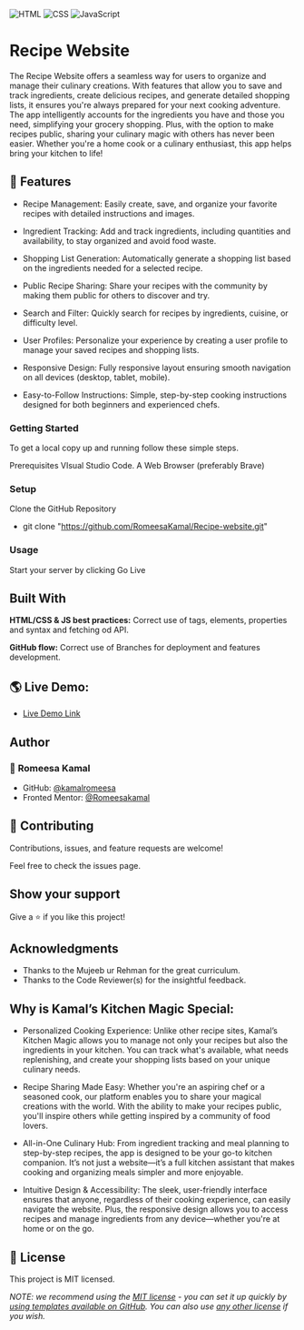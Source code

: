 ![HTML](https://img.shields.io/badge/-HTML-orange) ![CSS](https://img.shields.io/badge/-CSS-blue) ![JavaScript](https://img.shields.io/badge/-JavaScript-yellow)

# Recipe Website

The Recipe Website offers a seamless way for users to organize and manage their culinary creations. With features that allow you to save and track ingredients, create delicious recipes, and generate detailed shopping lists, it ensures you're always prepared for your next cooking adventure. The app intelligently accounts for the ingredients you have and those you need, simplifying your grocery shopping. Plus, with the option to make recipes public, sharing your culinary magic with others has never been easier. Whether you're a home cook or a culinary enthusiast, this app helps bring your kitchen to life!

## 🌟 Features

- Recipe Management: Easily create, save, and organize your favorite recipes with detailed instructions and images.

- Ingredient Tracking: Add and track ingredients, including quantities and availability, to stay organized and avoid food waste.

- Shopping List Generation: Automatically generate a shopping list based on the ingredients needed for a selected recipe.

- Public Recipe Sharing: Share your recipes with the community by making them public for others to discover and try.

- Search and Filter: Quickly search for recipes by ingredients, cuisine, or difficulty level.

- User Profiles: Personalize your experience by creating a user profile to manage your saved recipes and shopping lists.

- Responsive Design: Fully responsive layout ensuring smooth navigation on all devices (desktop, tablet, mobile).

- Easy-to-Follow Instructions: Simple, step-by-step cooking instructions designed for both beginners and experienced chefs.

### Getting Started

To get a local copy up and running follow these simple steps.

Prerequisites
VIsual Studio Code.
A Web Browser (preferably Brave)

### Setup

Clone the GitHub Repository

- git clone "https://github.com/RomeesaKamal/Recipe-website.git"

### Usage

Start your server by clicking Go Live

## Built With

**HTML/CSS & JS best practices:** Correct use of tags, elements, properties and syntax and fetching od API.

**GitHub flow:** Correct use of Branches for deployment and features development.

## 🌎 Live Demo:

- [Live Demo Link](romeesakamal.github.io/Recipe-website/)

## Author

### 👤 **Romeesa Kamal**

- GitHub: [@kamalromeesa](https://github.com/RomeesaKamal/)
- Fronted Mentor: [@Romeesakamal](https://www.frontendmentor.io/profile/RomeesaKamal)

## 🤝 Contributing

Contributions, issues, and feature requests are welcome!

Feel free to check the issues page.

## Show your support

Give a ⭐️ if you like this project!

## Acknowledgments

- Thanks to the Mujeeb ur Rehman for the great curriculum.
- Thanks to the Code Reviewer(s) for the insightful feedback.


## Why is Kamal’s Kitchen Magic Special:

- Personalized Cooking Experience: Unlike other recipe sites, Kamal’s Kitchen Magic allows you to manage not only your recipes but also the ingredients in your kitchen. You can track what's available, what needs replenishing, and create your shopping lists based on your unique culinary needs.

- Recipe Sharing Made Easy: Whether you're an aspiring chef or a seasoned cook, our platform enables you to share your magical creations with the world. With the ability to make your recipes public, you'll inspire others while getting inspired by a community of food lovers.

- All-in-One Culinary Hub: From ingredient tracking and meal planning to step-by-step recipes, the app is designed to be your go-to kitchen companion. It’s not just a website—it’s a full kitchen assistant that makes cooking and organizing meals simpler and more enjoyable.

- Intuitive Design & Accessibility: The sleek, user-friendly interface ensures that anyone, regardless of their cooking experience, can easily navigate the website. Plus, the responsive design allows you to access recipes and manage ingredients from any device—whether you're at home or on the go.

## 📝 License

This project is MIT licensed.

_NOTE: we recommend using the [MIT license](https://choosealicense.com/licenses/mit/) - you can set it up quickly by [using templates available on GitHub](https://docs.github.com/en/communities/setting-up-your-project-for-healthy-contributions/adding-a-license-to-a-repository). You can also use [any other license](https://choosealicense.com/licenses/) if you wish._